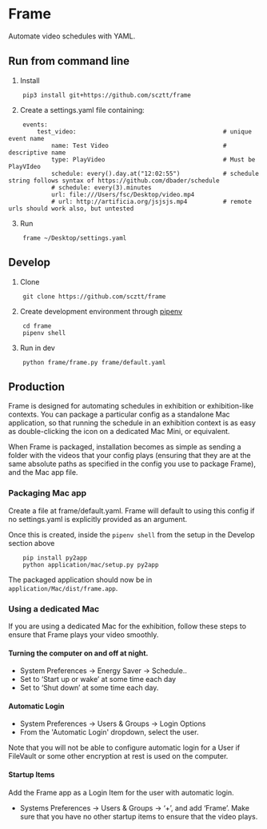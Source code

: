 # Frame
Automate video schedules with YAML.

## Run from command line 
1. Install
```
    pip3 install git+https://github.com/scztt/frame
```
2. Create a settings.yaml file containing:
```
    events:
        test_video:                                         # unique event name
            name: Test Video                                # descriptive name    
            type: PlayVideo                                 # Must be PlayVIdeo
            schedule: every().day.at("12:02:55")            # schedule string follows syntax of https://github.com/dbader/schedule                            
            # schedule: every(3).minutes
            url: file:///Users/fsc/Desktop/video.mp4       
            # url: http://artificia.org/jsjsjs.mp4          # remote urls should work also, but untested
```
3. Run
```
    frame ~/Desktop/settings.yaml
```
## Develop
1. Clone
```
    git clone https://github.com/scztt/frame
```
2. Create development environment through [pipenv](https://github.com/pypa/pipenv)
```
    cd frame
    pipenv shell
```
3. Run in dev
```
    python frame/frame.py frame/default.yaml
```

## Production 
Frame is designed for automating schedules in exhibition or exhibition-like
contexts. You can package a particular config as a standalone Mac application,
so that running the schedule in an exhibition context is as easy as
double-clicking the icon on a dedicated Mac Mini, or equivalent. 

When Frame is packaged, installation becomes as simple as sending a folder with
the videos that your config plays (ensuring that they are at the same absolute
paths as specified in the config you use to package Frame), and the Mac app
file.

### Packaging Mac app
Create a file at frame/default.yaml. Frame will default to using this config if
no settings.yaml is explicitly provided as an argument.

Once this is created, inside the `pipenv shell` from the setup in the Develop
section above
```
    pip install py2app
    python application/mac/setup.py py2app
```

The packaged application should now be in `application/Mac/dist/frame.app`.

### Using a dedicated Mac
If you are using a dedicated Mac for the exhibition, follow these steps to
ensure that Frame plays your video smoothly.

#### Turning the computer on and off at night.
* System Preferences -> Energy Saver -> Schedule..
* Set to ‘Start up or wake’ at some time each day
* Set to ‘Shut down’ at some time each day.

#### Automatic Login
* System Preferences -> Users & Groups -> Login Options
* From the 'Automatic Login' dropdown, select the user.

Note that you will not be able to configure automatic login for a User if
FileVault or some other encryption at rest is used on the computer.

#### Startup Items
Add the Frame app as a Login Item for the user with automatic login. 
* Systems Preferences -> Users & Groups -> ‘+’, and add ‘Frame’. Make sure that you have no other startup items to ensure that the video plays. 

